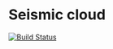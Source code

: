 # Seismic cloud

[![Build Status](https://dev.azure.com/lambdaville/Seismic-cloud/_apis/build/status/equinor.seismic-cloud?branchName=master)](https://dev.azure.com/lambdaville/Seismic-cloud/_build/latest?definitionId=3&branchName=master)
